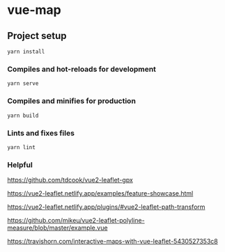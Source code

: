 # vue-map

## Project setup
```
yarn install
```

### Compiles and hot-reloads for development
```
yarn serve
```

### Compiles and minifies for production
```
yarn build
```

### Lints and fixes files
```
yarn lint
```

### Helpful

https://github.com/tdcook/vue2-leaflet-gpx

https://vue2-leaflet.netlify.app/examples/feature-showcase.html

https://vue2-leaflet.netlify.app/plugins/#vue2-leaflet-path-transform

https://github.com/mikeu/vue2-leaflet-polyline-measure/blob/master/example.vue

https://travishorn.com/interactive-maps-with-vue-leaflet-5430527353c8
